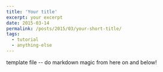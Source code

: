 ```yaml
---
title: 'Your title'
excerpt: your excerpt
date: 2015-03-14
permalink: /posts/2015/03/your-short-title/
tags:
  - tutorial
  - anything-else
---
```


template file -- do markdown magic from here on and below!